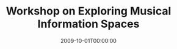 ---
acronym: WEMIS2009
date: '2009-10-01T00:00:00'
ext_url: http://www.dlsi.ua.es/wemis09/
location: Corfu, Greece
submission_date: '2009-06-24T00:00:00'
title: Workshop on Exploring Musical Information Spaces
---